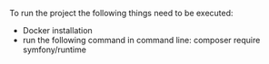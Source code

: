 To run the project the following things need to be executed:

<ul>
  <li>Docker installation</li>
  <li>run the following command in command line: composer require symfony/runtime</li>
</ul>
